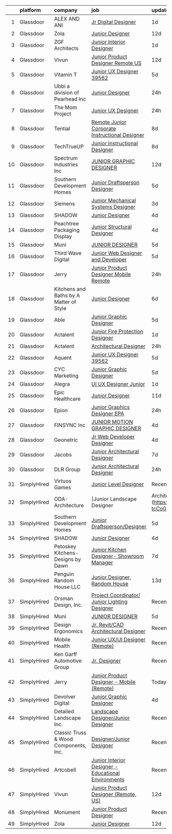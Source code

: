 

|    | platform    | company                                 | job                                                                                                                                                                                                                                                                                                                                                                                                                                                                                                                                                                                                                                                                                                                                                                                                                                                                                                                                                                                                                                                                                                                                                                                                                                                                                                                                                                           | update_time   | location              |
|---:|:------------|:----------------------------------------|:------------------------------------------------------------------------------------------------------------------------------------------------------------------------------------------------------------------------------------------------------------------------------------------------------------------------------------------------------------------------------------------------------------------------------------------------------------------------------------------------------------------------------------------------------------------------------------------------------------------------------------------------------------------------------------------------------------------------------------------------------------------------------------------------------------------------------------------------------------------------------------------------------------------------------------------------------------------------------------------------------------------------------------------------------------------------------------------------------------------------------------------------------------------------------------------------------------------------------------------------------------------------------------------------------------------------------------------------------------------------------|:--------------|:----------------------|
|  1 | Glassdoor   | ALEX AND ANI                            | [Jr  Digital Designer](https://www.glassdoor.com/partner/jobListing.htm?pos=124&ao=1136043&s=58&guid=000001835ef8d52e8e62bcf69071e36f&src=GD_JOB_AD&t=SR&vt=w&ea=1&cs=1_75f03933&cb=1663745709701&jobListingId=1008149628779&jrtk=3-0-1gdffhlafjrpu801-1gdffhlb2g2fb800-f5fccd3d8f3963ef-)                                                                                                                                                                                                                                                                                                                                                                                                                                                                                                                                                                                                                                                                                                                                                                                                                                                                                                                                                                                                                                                                                    | 1d            | East Greenwich, RI    |
|  2 | Glassdoor   | Zola                                    | [Junior Designer](https://www.glassdoor.com/partner/jobListing.htm?pos=111&ao=1136043&s=58&guid=000001835ef8d52e8e62bcf69071e36f&src=GD_JOB_AD&t=SR&vt=w&ea=1&cs=1_4120f865&cb=1663745709700&jobListingId=1008126572537&jrtk=3-0-1gdffhlafjrpu801-1gdffhlb2g2fb800-9bc4ce89a76b741a-)                                                                                                                                                                                                                                                                                                                                                                                                                                                                                                                                                                                                                                                                                                                                                                                                                                                                                                                                                                                                                                                                                         | 12d           | New York, NY          |
|  3 | Glassdoor   | ZGF Architects                          | [Junior Interior Designer](https://www.glassdoor.com/partner/jobListing.htm?pos=129&ao=1136043&s=58&guid=000001835ef8d52e8e62bcf69071e36f&src=GD_JOB_AD&t=SR&vt=w&ea=1&cs=1_5276a7df&cb=1663745709702&jobListingId=1008150033108&jrtk=3-0-1gdffhlafjrpu801-1gdffhlb2g2fb800-1c86626cf802f75e-)                                                                                                                                                                                                                                                                                                                                                                                                                                                                                                                                                                                                                                                                                                                                                                                                                                                                                                                                                                                                                                                                                | 1d            | Portland, OR          |
|  4 | Glassdoor   | Vivun                                   | [Junior Product Designer  Remote  US ](https://www.glassdoor.com/partner/jobListing.htm?pos=109&ao=1136043&s=58&guid=000001835ef8d52e8e62bcf69071e36f&src=GD_JOB_AD&t=SR&vt=w&cs=1_f8dea2c2&cb=1663745709700&jobListingId=1008127814402&jrtk=3-0-1gdffhlafjrpu801-1gdffhlb2g2fb800-c9921c1d9ee7bd66-)                                                                                                                                                                                                                                                                                                                                                                                                                                                                                                                                                                                                                                                                                                                                                                                                                                                                                                                                                                                                                                                                         | 12d           | Oakland, CA           |
|  5 | Glassdoor   | Vitamin T                               | [Junior UX Designer   39562](https://www.glassdoor.com/partner/jobListing.htm?pos=104&ao=1110586&s=58&guid=000001835ef8d52e8e62bcf69071e36f&src=GD_JOB_AD&t=SR&vt=w&cs=1_e45b6132&cb=1663745709700&jobListingId=1008143792957&cpc=F41FEAB56D215062&jrtk=3-0-1gdffhlafjrpu801-1gdffhlb2g2fb800-d40b49f18d499396--6NYlbfkN0DMrcEu7yrtATojKJA7cEzGQ3FdRGWLh0CZQInL4ECGI6k5tN82kdM0OKoro5eXmjqVcNjgB5epRYiURk8pU6ef5Cj0Vc6yfacMP8uR_qZ7WfPM-xoczbb-TGFDmK4GNG4OgJgk8QyDU28Ocn4pJKUo952bAkP-kkYll87KWmI9HghIvDjRLydXEKDTPbhLAFGaejgDLujpPRkW8e86J9-7UEcDFa9NRy_QC2ooK8-1xONdEK65VskOBOfu_rxYM7b-g63aHv03ITzCPppVN9N1kBFddpBfGnfCfs2BxbdyeNSc4T5PdoUXBSUcqnZYFGmssqWe3HDztC8T0hFtNQqpIReln987spV3QgCQxsVpuCSKVEflcjn25j8QgcPDT-7EMoa8Hh93-lI_w6jVxXrKfVvLzt16l9uY8bggZuWBhenTFBOgua34LEPxUFNn9Vs0pb-1klRoiBb2IZB5kCbBozpx6frajlC7KcUiXaifoQ%3D%3D)                                                                                                                                                                                                                                                                                                                                                                                                                                                                                                                                  | 5d            | Remote                |
|  6 | Glassdoor   | Ubbi  a division of Pearhead Inc        | [Junior Designer](https://www.glassdoor.com/partner/jobListing.htm?pos=120&ao=1136043&s=58&guid=000001835ef8d52e8e62bcf69071e36f&src=GD_JOB_AD&t=SR&vt=w&ea=1&cs=1_a4e76bb0&cb=1663745709701&jobListingId=1008151280868&jrtk=3-0-1gdffhlafjrpu801-1gdffhlb2g2fb800-8092f5df4c5279d9-)                                                                                                                                                                                                                                                                                                                                                                                                                                                                                                                                                                                                                                                                                                                                                                                                                                                                                                                                                                                                                                                                                         | 24h           | Brooklyn, NY          |
|  7 | Glassdoor   | The Mom Project                         | [Junior UX Designer](https://www.glassdoor.com/partner/jobListing.htm?pos=101&ao=1110586&s=58&guid=000001835ef8d52e8e62bcf69071e36f&src=GD_JOB_AD&t=SR&vt=w&cs=1_c2c89507&cb=1663745709699&jobListingId=1008151603612&cpc=1160948BCBA38B5B&jrtk=3-0-1gdffhlafjrpu801-1gdffhlb2g2fb800-c912d4f4e83fe496--6NYlbfkN0BDp_epf89aHDQhKpPegNJQ_ldQpEFZQsM9OcONMGxWx6pU56EKHF58QjVdAUvn2gVSjmKyGigpfFgmHeZXmW-mEEDGE6Ox4CyQhyk1ortjrqXAufJxShNQZQOFiRnUk_rA3kCJbXHS5R_qRsiJkrmFgbrE1tOS-qpJBrhPsgGopv5IFQas8Nc-27WxZaSbdg4Y73bQz5ALk4E_Ht_yz6fguVNUmhBzk5586EO9D1WpwDf70uSXp247W8aAugQkzrWnZ3ruxK4Nok545A2OzVSpvIzwreW1AojTtQBukl_ulgK4lPz01Fg0nSYOYoptHwrqs7lHRMzXEmd0HkFA4p3ukk9V_zFffMTsu-P4TubVWkx8xRIeBKSXzG98WXbw1v0EbJwKrqxcHiz-U-QnQgxbODHIMH7HubuguUBO8ySZExLZfQleBalnyQHPBarcIm-CUDyUoKo5wsy96fU7RGt3mil4RTrQ5B0N5v6bBU1hoBNVQtw-Wy4ycw9rZqddV9TLQBqb2YAv6SMOtkAnKh8k-gBnBTd8grHOFAVMgBGuinBipoGF-5s8pY6cq0_P20uzO6RuLqBRJrRVdjfirzA4)                                                                                                                                                                                                                                                                                                                                                                                                                                      | 24h           | Newport Beach, CA     |
|  8 | Glassdoor   | Tential                                 | [Remote Junior Corporate Instructional Designer](https://www.glassdoor.com/partner/jobListing.htm?pos=102&ao=1110586&s=58&guid=000001835ef8d52e8e62bcf69071e36f&src=GD_JOB_AD&t=SR&vt=w&ea=1&cs=1_2a40a361&cb=1663745709700&jobListingId=1008134985399&cpc=9908D8D4413DBB8A&jrtk=3-0-1gdffhlafjrpu801-1gdffhlb2g2fb800-81c0bbf3eb003aed--6NYlbfkN0D_VUMocHtM7-M2l7xhQCiQST1RW5dQjS02UsWe7tYaNAZWZWTzZ6bpJTAOxr1kLZpYfusl-8-EKeHJg1InNYYfsTHb6Q1E4ISlIRK5P81rQB7HANRPt4gbB69OyZYRMBhTrLUME20y2AaGxclPWQyzs1xb-4HhCvITK9PxcsgCR3pOYwBeWHOk08JxWufRYOkTgYFyooI0ZiMppP9k4G-Iz_lRVNIPTxdRRlR91h_pc-p766iqHl5pPsO0ljcy9hmBjtuOQqTVmpdBzIV04c0dGu8KbnnbR7ph-hwEusYI81zUauvU_RMf1BrZYLWL8hNHM81hIuMQlE9Zz37Omlkv_IzA9WNYFkoD8FH77uSBLm3SKhx1lND0OHyVuMydmWIWTjv15k_z1WNsQVqCcP8Zww52eMzVpbkGzgiHnsvJ_KFtZRj6I_0PhJ0sEAHqgeDL-EDi-ujytoPTp6QEOVvzP9OhjnwEuOV60qK8MP2PvlRoPJ3VYWQdrGkQ5h76M1ScofpaqbWwPNfg-hEVonox)                                                                                                                                                                                                                                                                                                                                                                                                                                                                     | 8d            | Remote                |
|  9 | Glassdoor   | TechTrueUP                              | [Junior Instructional Designer](https://www.glassdoor.com/partner/jobListing.htm?pos=126&ao=1136043&s=58&guid=000001835ef8d52e8e62bcf69071e36f&src=GD_JOB_AD&t=SR&vt=w&ea=1&cs=1_7dda003c&cb=1663745709701&jobListingId=1008133792499&jrtk=3-0-1gdffhlafjrpu801-1gdffhlb2g2fb800-6732df5d51f7704e-)                                                                                                                                                                                                                                                                                                                                                                                                                                                                                                                                                                                                                                                                                                                                                                                                                                                                                                                                                                                                                                                                           | 8d            | Remote                |
| 10 | Glassdoor   | Spectrum Industries Inc                 | [JUNIOR GRAPHIC DESIGNER](https://www.glassdoor.com/partner/jobListing.htm?pos=115&ao=1136043&s=58&guid=000001835ef8d52e8e62bcf69071e36f&src=GD_JOB_AD&t=SR&vt=w&ea=1&cs=1_9517f7ff&cb=1663745709700&jobListingId=1008127127096&jrtk=3-0-1gdffhlafjrpu801-1gdffhlb2g2fb800-245c7a8aade1c99b-)                                                                                                                                                                                                                                                                                                                                                                                                                                                                                                                                                                                                                                                                                                                                                                                                                                                                                                                                                                                                                                                                                 | 12d           | Remote                |
| 11 | Glassdoor   | Southern Development Homes              | [Junior Draftsperson Designer](https://www.glassdoor.com/partner/jobListing.htm?pos=125&ao=1136043&s=58&guid=000001835ef8d52e8e62bcf69071e36f&src=GD_JOB_AD&t=SR&vt=w&ea=1&cs=1_b9cf46c3&cb=1663745709701&jobListingId=1008142317710&jrtk=3-0-1gdffhlafjrpu801-1gdffhlb2g2fb800-a37d45faa1e4fba2-)                                                                                                                                                                                                                                                                                                                                                                                                                                                                                                                                                                                                                                                                                                                                                                                                                                                                                                                                                                                                                                                                            | 5d            | Charlottesville, VA   |
| 12 | Glassdoor   | Siemens                                 | [Junior Mechanical Systems Designer](https://www.glassdoor.com/partner/jobListing.htm?pos=114&ao=1136043&s=58&guid=000001835ef8d52e8e62bcf69071e36f&src=GD_JOB_AD&t=SR&vt=w&cs=1_6ec0e49f&cb=1663745709700&jobListingId=1008146829516&jrtk=3-0-1gdffhlafjrpu801-1gdffhlb2g2fb800-751b6f46ebad528b-)                                                                                                                                                                                                                                                                                                                                                                                                                                                                                                                                                                                                                                                                                                                                                                                                                                                                                                                                                                                                                                                                           | 3d            | Irving, TX            |
| 13 | Glassdoor   | SHADOW                                  | [Junior Designer](https://www.glassdoor.com/partner/jobListing.htm?pos=118&ao=1136043&s=58&guid=000001835ef8d52e8e62bcf69071e36f&src=GD_JOB_AD&t=SR&vt=w&cs=1_030f14c0&cb=1663745709701&jobListingId=1008146093582&jrtk=3-0-1gdffhlafjrpu801-1gdffhlb2g2fb800-10db9213cc499d61-)                                                                                                                                                                                                                                                                                                                                                                                                                                                                                                                                                                                                                                                                                                                                                                                                                                                                                                                                                                                                                                                                                              | 4d            | New York, NY          |
| 14 | Glassdoor   | Peachtree Packaging   Display           | [Junior Structural Designer](https://www.glassdoor.com/partner/jobListing.htm?pos=127&ao=1136043&s=58&guid=000001835ef8d52e8e62bcf69071e36f&src=GD_JOB_AD&t=SR&vt=w&ea=1&cs=1_46414df9&cb=1663745709701&jobListingId=1008145686678&jrtk=3-0-1gdffhlafjrpu801-1gdffhlb2g2fb800-5470503fc4c828af-)                                                                                                                                                                                                                                                                                                                                                                                                                                                                                                                                                                                                                                                                                                                                                                                                                                                                                                                                                                                                                                                                              | 4d            | Lawrenceville, GA     |
| 15 | Glassdoor   | Muni                                    | [JUNIOR DESIGNER](https://www.glassdoor.com/partner/jobListing.htm?pos=108&ao=1136043&s=58&guid=000001835ef8d52e8e62bcf69071e36f&src=GD_JOB_AD&t=SR&vt=w&ea=1&cs=1_51ec9483&cb=1663745709700&jobListingId=1008143975035&jrtk=3-0-1gdffhlafjrpu801-1gdffhlb2g2fb800-d9f4988c8a0ef87a-)                                                                                                                                                                                                                                                                                                                                                                                                                                                                                                                                                                                                                                                                                                                                                                                                                                                                                                                                                                                                                                                                                         | 5d            | Remote                |
| 16 | Glassdoor   | Third Wave Digital                      | [Junior Web Designer and Developer](https://www.glassdoor.com/partner/jobListing.htm?pos=130&ao=1136043&s=58&guid=000001835ef8d52e8e62bcf69071e36f&src=GD_JOB_AD&t=SR&vt=w&cs=1_3c2c6626&cb=1663745709702&jobListingId=1008143809983&jrtk=3-0-1gdffhlafjrpu801-1gdffhlb2g2fb800-d5fd06e10e5fcc11-)                                                                                                                                                                                                                                                                                                                                                                                                                                                                                                                                                                                                                                                                                                                                                                                                                                                                                                                                                                                                                                                                            | 5d            | Macon, GA             |
| 17 | Glassdoor   | Jerry                                   | [Junior Product Designer   Mobile  Remote ](https://www.glassdoor.com/partner/jobListing.htm?pos=112&ao=1136043&s=58&guid=000001835ef8d52e8e62bcf69071e36f&src=GD_JOB_AD&t=SR&vt=w&ea=1&cs=1_6377babf&cb=1663745709700&jobListingId=1008151952255&jrtk=3-0-1gdffhlafjrpu801-1gdffhlb2g2fb800-bffc388ca1ebb8e9-)                                                                                                                                                                                                                                                                                                                                                                                                                                                                                                                                                                                                                                                                                                                                                                                                                                                                                                                                                                                                                                                               | 24h           | California            |
| 18 | Glassdoor   | Kitchens and Baths by A Matter of Style | [Junior Designer](https://www.glassdoor.com/partner/jobListing.htm?pos=121&ao=1136043&s=58&guid=000001835ef8d52e8e62bcf69071e36f&src=GD_JOB_AD&t=SR&vt=w&ea=1&cs=1_b7d4e3fc&cb=1663745709701&jobListingId=1008139716426&jrtk=3-0-1gdffhlafjrpu801-1gdffhlb2g2fb800-90b98edd4f331629-)                                                                                                                                                                                                                                                                                                                                                                                                                                                                                                                                                                                                                                                                                                                                                                                                                                                                                                                                                                                                                                                                                         | 6d            | Cheshire, CT          |
| 19 | Glassdoor   | Able                                    | [Junior Graphic Designer](https://www.glassdoor.com/partner/jobListing.htm?pos=113&ao=1136043&s=58&guid=000001835ef8d52e8e62bcf69071e36f&src=GD_JOB_AD&t=SR&vt=w&ea=1&cs=1_2dc84255&cb=1663745709700&jobListingId=1008142587933&jrtk=3-0-1gdffhlafjrpu801-1gdffhlb2g2fb800-880641bb0461eac5-)                                                                                                                                                                                                                                                                                                                                                                                                                                                                                                                                                                                                                                                                                                                                                                                                                                                                                                                                                                                                                                                                                 | 5d            | Remote                |
| 20 | Glassdoor   | Actalent                                | [Junior Fire Protection Designer](https://www.glassdoor.com/partner/jobListing.htm?pos=103&ao=1110586&s=58&guid=000001835ef8d52e8e62bcf69071e36f&src=GD_JOB_AD&t=SR&vt=w&ea=1&cs=1_6374f9e5&cb=1663745709700&jobListingId=1008149885111&cpc=2CAED5C921A5F994&jrtk=3-0-1gdffhlafjrpu801-1gdffhlb2g2fb800-5ee2751a0296b1ff--6NYlbfkN0ChYVx_I3yfZ_JDY3EFoivtqvi_stwnZ_kRt8Dowt_l_d1ydueao4NE-oUleRJ4yhiRf7ufRoOqhq1L-eyBmZehOrJJo0oQ4qCFTN-MT7mYWvWuCyof03sQfJ7gs6ZBmrbfxWGxaJkz2RT-zeF3aR1j5YXys1AYEV5llX3H4GLyqHKkXI99hGoUpNgf62n6TQ-u20Di-2fkVELtbh2HpdeP4y6HRPIWaXBIZtwI8ZNI0Ka4fVgZATp9Wbwwg__jbJLlymHlmU1bZWRBckj0kNeUYpw7R4o-jrLHZJezXwMIQyO9GyVTsNLVsirzsoZZVE2-Oq_gFlJC8YEev1dVQA9TKb6MUgo8d5TLsXdB-N9GCUl1LZencidK8cWU-ctdS86Tf06G8CO1CPSCiLxkz6651aT-xlbBMOWqsIuzhLIIKDITwEBTPV2UGnlZEobz56CZLUzPGPU8SEqu41pgaH7x0xgIJUQNjmZS3f-IGcQewQ9K4XxAVVGC1G-kyY_s5AhkZqeek3qMbQcITNCB8v7uZgppFqOC27LwlQ9SlRRCy1Yxu5mC72JNouOb6ciw_w8DJY4aFOvZnhq15D8D-NGYooCFt_tUWYZfsrKof6vxwQN1h59xTOC9laiPIXy5FPJtJFM9ryGb3ftxcpWoST2GftXQsgVVB7Zu_foSahQjZN6kmWmwsgEgJQta1GDPLY4ICV6vkPRS-fi6MBLIMWzRtR5ZMAq8L1z-oBJTm6v_lH82zC4IY_EjdJbHczpbFfX-0OwArZNl-lKGMkzEh62WVzx_LqNQ0eseAsN_4U8j4JETCa1JpmvhUsrWU571z0e3Gk20DZOh6nJrmhzyelxQoot4C7Na_44dpNw3jtkipBbgPHTuApyWpgynIZCYSN9_MiBDd-XbGYtghcDomcpJLrHxP5jfhO56dc2r5jLAVPAxho9kXzebsmWbNHaSSYqLehtmCGpQ9xVT4xr67bln1JQHS1tOVmo%3D)      | 1d            | Roanoke, TX           |
| 21 | Glassdoor   | Actalent                                | [Architectural Designer](https://www.glassdoor.com/partner/jobListing.htm?pos=106&ao=1110586&s=58&guid=000001835ef8d52e8e62bcf69071e36f&src=GD_JOB_AD&t=SR&vt=w&ea=1&cs=1_ef63febe&cb=1663745709700&jobListingId=1008150341778&cpc=2CAED5C921A5F994&jrtk=3-0-1gdffhlafjrpu801-1gdffhlb2g2fb800-6ae825e4dc959fea--6NYlbfkN0ChYVx_I3yfZ_JDY3EFoivtqvi_stwnZ_kRt8Dowt_l_d1ydueao4NE-oUleRJ4yhh56wyBkL9KMuYlitjaLWE2ZZGiL3u7YuEwEDyA3KTh35aSuV1Sjr5EAzG_DLVdwJSqeRT_fzHcFtp7RRyVAaZASQZexhv3GCtAuiBPtKJgxG5S0YZhQePyGKbOSPQyadYG6G8HwkLFVZ4p71LJDxSd4SmIkp1Y2ed9cyuuZJF7CVZTucS7oX406cSCdEp80HKwv7kH1BIOa7HZ0J7q8X7z-q5YX5nxSvLNVv5WMftPO2M0TCQqr8rymAL9w4OTaDAUgM0Dc939aKbJTm9upggwMnBjsjyaj1JDG6INd9YtEX0nX-7uze_O4dMg_vf4PQecSYKFPLoDxVcKQ1O7yHpX3oNMWqgKOmrytKcVdZbrMGl_eee59-VKSU4qW6Sq_5w28XxI5cNgeL_TidKRzbWp8UQhQRfj00ePkVk-FeWFB1Y05WiOkiohqibzBniX5VORN_QwMYNn7fJFF-RbMGsaEFfh_8ZqHsOff3K4ensqlghvR1TQwDSRB7mStuY7osquTLz84hjTubCD_Akr-qO_0m4AB9_unGODABX5yYtczs3KcqvtM2LT0IfNwmUuMkw3ZeSdc7ui7JaNRv4zl09_1rjp841dOTXXqSIjVbbvO8SWsUZrMtdC1xvZoSE6lLGGJjbl70TuyKhJj1IptphnBJCeJ43geGL484S5XGvASvBaYehIfGFaZ3dtwGZQn6yzyZin-RXEEbEW6E2RMAYizO_ZOUcgciHNTYJQVuwXnp4bh8GXqzehHLJKww7x5SdZjeY0FQCb-3hMdXNNhrcLq9hd_0rk0SzifznsfJyhCo3Az9lU0z_JH_1b8n1aA9Pwg1lxL4mxTZM5BHPcETCYQLY_ndiaLZCgd2Jq72o2Wy7FEqey-gc3H_rnOmTc2vjkQKI4Be3_wR-a8x2eQ1Lg-a-0MDb4qSjjWoq-ABHu8Q%3D%3D) | 24h           | Seattle, WA           |
| 22 | Glassdoor   | Aquent                                  | [Junior UX Designer   39562](https://www.glassdoor.com/partner/jobListing.htm?pos=105&ao=1110586&s=58&guid=000001835ef8d52e8e62bcf69071e36f&src=GD_JOB_AD&t=SR&vt=w&cs=1_c44c0645&cb=1663745709700&jobListingId=1008143268343&cpc=3BA4CE39D5B5DEF5&jrtk=3-0-1gdffhlafjrpu801-1gdffhlb2g2fb800-60d6663289edea4d--6NYlbfkN0DMrcEu7yrtATojKJA7cEzGQ3FdRGWLh0CZQInL4ECGI9gD0Wolx9R2EDT7B77c2cQMRQOZ1xQi8gwATJaMeFYXO-vAbsfBUomsQt7k-RDmrDJoQ113Qu_uPDp7nmZmS5hzAkgk13Cp27GhZwqqilOnjEifrkJUyaTiM-8FdwIlMto6FdyaYwkgrDTXDEzLtI4ktn--lzK-D5nIq_8Vgw_nLbcIjMoWzkoxlE71ZD8Ym0Yc_LYnVVPdm8QSeUDO8XSrIdkCL9K0Z2qiumRUPPbZihpDGpuxA6yUhsxGjicaSb30WSVXPbimB32VK2D1hZLUR5Njl5qBSPw63Ru5aBLwFR1zpvYJZNNZe-ddvBIEyRipJpfHfDevaLdh-Y5Ho2-J1Xpy2ytWLqUKniuhdVOTHV8r8i2IbLuIq1esjDEBv67blpdWhWaf2AN4DredIBdTKbmgNHQIVO5jVA2ZvRWE7AYMMAZhSeE%3D)                                                                                                                                                                                                                                                                                                                                                                                                                                                                                                                                                | 5d            | Remote                |
| 23 | Glassdoor   | CYC Marketing                           | [Junior Graphic Designer](https://www.glassdoor.com/partner/jobListing.htm?pos=128&ao=1136043&s=58&guid=000001835ef8d52e8e62bcf69071e36f&src=GD_JOB_AD&t=SR&vt=w&ea=1&cs=1_adf7178a&cb=1663745709702&jobListingId=1008142542258&jrtk=3-0-1gdffhlafjrpu801-1gdffhlb2g2fb800-111c959923edf2c8-)                                                                                                                                                                                                                                                                                                                                                                                                                                                                                                                                                                                                                                                                                                                                                                                                                                                                                                                                                                                                                                                                                 | 5d            | Costa Mesa, CA        |
| 24 | Glassdoor   | Alegra                                  | [UI UX Designer Junior](https://www.glassdoor.com/partner/jobListing.htm?pos=107&ao=1136043&s=58&guid=000001835ef8d52e8e62bcf69071e36f&src=GD_JOB_AD&t=SR&vt=w&ea=1&cs=1_adf0a53b&cb=1663745709700&jobListingId=1008149723873&jrtk=3-0-1gdffhlafjrpu801-1gdffhlb2g2fb800-78528d52a11542e8-)                                                                                                                                                                                                                                                                                                                                                                                                                                                                                                                                                                                                                                                                                                                                                                                                                                                                                                                                                                                                                                                                                   | 1d            | Remote                |
| 25 | Glassdoor   | Epic Healthcare                         | [Junior Designer](https://www.glassdoor.com/partner/jobListing.htm?pos=117&ao=1136043&s=58&guid=000001835ef8d52e8e62bcf69071e36f&src=GD_JOB_AD&t=SR&vt=w&ea=1&cs=1_35ce6438&cb=1663745709701&jobListingId=1008129710383&jrtk=3-0-1gdffhlafjrpu801-1gdffhlb2g2fb800-850e7574a158adf7-)                                                                                                                                                                                                                                                                                                                                                                                                                                                                                                                                                                                                                                                                                                                                                                                                                                                                                                                                                                                                                                                                                         | 11d           | Lakewood, NJ          |
| 26 | Glassdoor   | Epion                                   | [Junior Graphics Designer   EPA](https://www.glassdoor.com/partner/jobListing.htm?pos=110&ao=1136043&s=58&guid=000001835ef8d52e8e62bcf69071e36f&src=GD_JOB_AD&t=SR&vt=w&ea=1&cs=1_44f4e8d6&cb=1663745709700&jobListingId=1008151556127&jrtk=3-0-1gdffhlafjrpu801-1gdffhlb2g2fb800-514c94be094b6f47-)                                                                                                                                                                                                                                                                                                                                                                                                                                                                                                                                                                                                                                                                                                                                                                                                                                                                                                                                                                                                                                                                          | 24h           | Remote                |
| 27 | Glassdoor   | FINSYNC Inc                             | [JUNIOR MOTION   GRAPHIC DESIGNER](https://www.glassdoor.com/partner/jobListing.htm?pos=119&ao=1136043&s=58&guid=000001835ef8d52e8e62bcf69071e36f&src=GD_JOB_AD&t=SR&vt=w&ea=1&cs=1_1ade2b6f&cb=1663745709701&jobListingId=1008145128829&jrtk=3-0-1gdffhlafjrpu801-1gdffhlb2g2fb800-d89296cd693229af-)                                                                                                                                                                                                                                                                                                                                                                                                                                                                                                                                                                                                                                                                                                                                                                                                                                                                                                                                                                                                                                                                        | 4d            | Remote                |
| 28 | Glassdoor   | Geonetric                               | [Jr  Web Developer   Designer](https://www.glassdoor.com/partner/jobListing.htm?pos=116&ao=1136043&s=58&guid=000001835ef8d52e8e62bcf69071e36f&src=GD_JOB_AD&t=SR&vt=w&ea=1&cs=1_69d3c75a&cb=1663745709701&jobListingId=1008145076799&jrtk=3-0-1gdffhlafjrpu801-1gdffhlb2g2fb800-baad3f8d762912bb-)                                                                                                                                                                                                                                                                                                                                                                                                                                                                                                                                                                                                                                                                                                                                                                                                                                                                                                                                                                                                                                                                            | 4d            | Remote                |
| 29 | Glassdoor   | Jacobs                                  | [Junior Architectural Designer](https://www.glassdoor.com/partner/jobListing.htm?pos=123&ao=1136043&s=58&guid=000001835ef8d52e8e62bcf69071e36f&src=GD_JOB_AD&t=SR&vt=w&cs=1_a1e845ac&cb=1663745709701&jobListingId=1008136060315&jrtk=3-0-1gdffhlafjrpu801-1gdffhlb2g2fb800-4f285767461e6139-)                                                                                                                                                                                                                                                                                                                                                                                                                                                                                                                                                                                                                                                                                                                                                                                                                                                                                                                                                                                                                                                                                | 7d            | Irvine, CA            |
| 30 | Glassdoor   | DLR Group                               | [Junior Architectural Designer](https://www.glassdoor.com/partner/jobListing.htm?pos=122&ao=1136043&s=58&guid=000001835ef8d52e8e62bcf69071e36f&src=GD_JOB_AD&t=SR&vt=w&ea=1&cs=1_e91cf2d5&cb=1663745709701&jobListingId=1008151613294&jrtk=3-0-1gdffhlafjrpu801-1gdffhlb2g2fb800-5dac2886de7af1f3-)                                                                                                                                                                                                                                                                                                                                                                                                                                                                                                                                                                                                                                                                                                                                                                                                                                                                                                                                                                                                                                                                           | 24h           | Washington, DC        |
| 31 | SimplyHired | Virtuos Games                           | [Junior Level Designer](https://www.simplyhired.com/job/MJF3BTXnIN5WFDFp1sagIJKhJ4tTPe0BfBZOunYzQeRF0q3QjL14sA?q=junior+designer)                                                                                                                                                                                                                                                                                                                                                                                                                                                                                                                                                                                                                                                                                                                                                                                                                                                                                                                                                                                                                                                                                                                                                                                                                                             | Recently      | California            |
| 32 | SimplyHired | ODA-Architecture                        | [Junior Landscape Designer | Architect](https://www.simplyhired.com/job/aSBGM9YL85IxQqIRWGfRHh5WAjr01Ik-tcCo0M67lKJ8LvfbB_yWNg?q=junior+designer)                                                                                                                                                                                                                                                                                                                                                                                                                                                                                                                                                                                                                                                                                                                                                                                                                                                                                                                                                                                                                                                                                                                                                                                                                             | Recently      | New York, NY          |
| 33 | SimplyHired | Southern Development Homes              | [Junior Draftsperson/Designer](https://www.simplyhired.com/job/q18VhK4daqdZPuZqPPfzO46vHzkPKS-fcU75SOIG2qKbkspkqWknXQ?q=junior+designer)                                                                                                                                                                                                                                                                                                                                                                                                                                                                                                                                                                                                                                                                                                                                                                                                                                                                                                                                                                                                                                                                                                                                                                                                                                      | 5d            | Charlottesville, VA   |
| 34 | SimplyHired | SHADOW                                  | [Junior Designer](https://www.simplyhired.com/job/agjV5-y7l0QccSCnq658GZwD0W9D72p0vH3jw7aFomUueqQec7xVvQ?q=junior+designer)                                                                                                                                                                                                                                                                                                                                                                                                                                                                                                                                                                                                                                                                                                                                                                                                                                                                                                                                                                                                                                                                                                                                                                                                                                                   | 4d            | New York, NY          |
| 35 | SimplyHired | Petoskey Kitchens- Designs by Dawn      | [Junior Kitchen Designer- Showroom Manager](https://www.simplyhired.com/job/bBgCganqxhHUWIHHbG6LIz2kj7TjXarug96hiSAewXa31mDSMjPzGg?q=junior+designer)                                                                                                                                                                                                                                                                                                                                                                                                                                                                                                                                                                                                                                                                                                                                                                                                                                                                                                                                                                                                                                                                                                                                                                                                                         | 7d            | Petoskey, MI          |
| 36 | SimplyHired | Penguin Random House LLC                | [Junior Designer, Random House](https://www.simplyhired.com/job/YO9cGOA5iSYWX3EyHHyLnAzMZHKBXbpadUeaCXhwzvjdv53khg9dPA?q=junior+designer)                                                                                                                                                                                                                                                                                                                                                                                                                                                                                                                                                                                                                                                                                                                                                                                                                                                                                                                                                                                                                                                                                                                                                                                                                                     | 13d           | New York, NY          |
| 37 | SimplyHired | Orsman Design, Inc.                     | [Project Coordinator/ Junior Lighting Designer](https://www.simplyhired.com/job/qeQqXzlfGbdfRBO0FwavW7yHx-gXlxjpMQ_3AE20XIiM4fiojX-q9Q?q=junior+designer)                                                                                                                                                                                                                                                                                                                                                                                                                                                                                                                                                                                                                                                                                                                                                                                                                                                                                                                                                                                                                                                                                                                                                                                                                     | Recently      | Southampton, NY       |
| 38 | SimplyHired | Muni                                    | [JUNIOR DESIGNER](https://www.simplyhired.com/job/wd0R-fezejJeFt4TtrNR4hqoWXCqsCgGD5tzfAarfhn18XE-7aCDGQ?q=junior+designer)                                                                                                                                                                                                                                                                                                                                                                                                                                                                                                                                                                                                                                                                                                                                                                                                                                                                                                                                                                                                                                                                                                                                                                                                                                                   | 5d            | Remote                |
| 39 | SimplyHired | Design Ergonomics                       | [Jr. Revit/CAD Architectural Designer](https://www.simplyhired.com/job/vALSwbc074iJ6CuqZVpoNo7oxSbm0chbGHQEoIWHTRW4m4zjbnB2iA?q=junior+designer)                                                                                                                                                                                                                                                                                                                                                                                                                                                                                                                                                                                                                                                                                                                                                                                                                                                                                                                                                                                                                                                                                                                                                                                                                              | Recently      | Fall River, MA        |
| 40 | SimplyHired | Mobile Health                           | [Junior UX/UI Designer (Remote)](https://www.simplyhired.com/job/mlVdahn8FjO62I5x3mZ2d_XAvtoB0Q8szhCMLax2laGAPJg_zjkWOA?q=junior+designer)                                                                                                                                                                                                                                                                                                                                                                                                                                                                                                                                                                                                                                                                                                                                                                                                                                                                                                                                                                                                                                                                                                                                                                                                                                    | Recently      | New York, NY          |
| 41 | SimplyHired | Ken Garff Automotive Group              | [Jr. Designer](https://www.simplyhired.com/job/Pl5gCyLx3VPeELTeK8S1xuEUzfrcQ6DWLUMXK0rbp01HFLxa1w7YpQ?q=junior+designer)                                                                                                                                                                                                                                                                                                                                                                                                                                                                                                                                                                                                                                                                                                                                                                                                                                                                                                                                                                                                                                                                                                                                                                                                                                                      | Recently      | Salt Lake City, UT    |
| 42 | SimplyHired | Jerry                                   | [Junior Product Designer - Mobile (Remote)](https://www.simplyhired.com/job/VBRvD2-0-YJGX2xvpQcq05kngyEDNy0HpUuS8KLdzLDfD8RPTh64zA?q=junior+designer)                                                                                                                                                                                                                                                                                                                                                                                                                                                                                                                                                                                                                                                                                                                                                                                                                                                                                                                                                                                                                                                                                                                                                                                                                         | Today         | Illinois +7 locations |
| 43 | SimplyHired | Devolver Digital                        | [Junior Graphic Designer](https://www.simplyhired.com/job/asOjyraYAG-Nxt9yQhwPgo_8onimWrFw69HjglVwjrHBV_SbL0Tkwg?q=junior+designer)                                                                                                                                                                                                                                                                                                                                                                                                                                                                                                                                                                                                                                                                                                                                                                                                                                                                                                                                                                                                                                                                                                                                                                                                                                           | 4d            | Jacksonville, FL      |
| 44 | SimplyHired | Detailed Landscape Inc.                 | [Landscape Designer/Junior Designer](https://www.simplyhired.com/job/EhrppFcRWarkccNr432EF5vxGN_NA1B3Nc5BP9BEXyp3UN7zsWfsOg?q=junior+designer)                                                                                                                                                                                                                                                                                                                                                                                                                                                                                                                                                                                                                                                                                                                                                                                                                                                                                                                                                                                                                                                                                                                                                                                                                                | Recently      | Fort Collins, CO      |
| 45 | SimplyHired | Classic Truss & Wood Components, Inc.   | [Designer/Junior Designer](https://www.simplyhired.com/job/FGqsakCnujAqK9zJ0Rb0LjxcM6RXSGOEWIGiN4Zx0Ovay5aTpq7k7Q?q=junior+designer)                                                                                                                                                                                                                                                                                                                                                                                                                                                                                                                                                                                                                                                                                                                                                                                                                                                                                                                                                                                                                                                                                                                                                                                                                                          | Recently      | Clarksville, IN       |
| 46 | SimplyHired | Artcobell                               | [Junior Interior Designer - Educational Environments](https://www.simplyhired.com/job/DTRFNYBA46Wn__VB0e4eIxe3E_YeS223mCzhRwNwt-FoQKeE9yXjzg?q=junior+designer)                                                                                                                                                                                                                                                                                                                                                                                                                                                                                                                                                                                                                                                                                                                                                                                                                                                                                                                                                                                                                                                                                                                                                                                                               | Recently      | Temple, TX            |
| 47 | SimplyHired | Vivun                                   | [Junior Product Designer (Remote, US)](https://www.simplyhired.com/job/0dWCQaRSJI3jaECARSLSc00Sz_iBTm8318XSY40eqUDCGf37JMsg8A?q=junior+designer)                                                                                                                                                                                                                                                                                                                                                                                                                                                                                                                                                                                                                                                                                                                                                                                                                                                                                                                                                                                                                                                                                                                                                                                                                              | 12d           | Oakland, CA           |
| 48 | SimplyHired | Monument                                | [Junior Product Designer](https://www.simplyhired.com/job/zeN9YpatO9K8WxNwfrTYGguhibeSZT1zk-8SOd3Mq7fqlQl9-e6JEA?q=junior+designer)                                                                                                                                                                                                                                                                                                                                                                                                                                                                                                                                                                                                                                                                                                                                                                                                                                                                                                                                                                                                                                                                                                                                                                                                                                           | Recently      | New York, NY          |
| 49 | SimplyHired | Zola                                    | [Junior Designer](https://www.simplyhired.com/job/eOiO0MJNqGju9efNnhvL4Cbo3XKWBtErPXfllLypb_qIgcm7kKiCfA?q=junior+designer)                                                                                                                                                                                                                                                                                                                                                                                                                                                                                                                                                                                                                                                                                                                                                                                                                                                                                                                                                                                                                                                                                                                                                                                                                                                   | 12d           | New York, NY          |